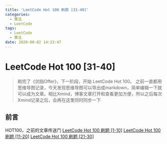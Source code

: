 ```yaml
---
title: 'LeetCode Hot 100 刷题 [31-40]'
categories:
  - 算法
  - LeetCode
tags:
  - LeetCode
  - 算法
date: 2020-08-02 14:23:47
---
```


# LeetCode Hot 100 [31-40]

>刷完了《剑指Offer》，下一阶段，开始 LeetCode Hot 100。 之前一直都用思维导图记录，今天发现思维导图可以导出成markdown，简单编辑一下就可以成为文章。相比Xmind，博客文章打开和查看更加方便，所以之后每次Xmind记录之后，会再在这里同时同步一下

## 前言
HOT100，之前的文章传送门
[LeetCode Hot 100 刷题 [1-10]](http://blog.zwboy.cn/suan-fa/leetcode/leetcode-hot100-shua-ti-1-10.html)
[LeetCode Hot 100 刷题 [11-20]](http://blog.zwboy.cn/suan-fa/leetcode/leetcode-hot-100-shua-ti-11-20.html)
[LeetCode Hot 100 刷题 [21-30]](http://blog.zwboy.cn/suan-fa/leetcode/leetcode-hot-100-shua-ti-21-30.html)
